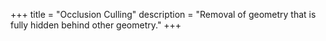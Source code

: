 +++
title = "Occlusion Culling"
description = "Removal of geometry that is fully hidden behind other geometry."
+++

<div class="notice stub"></div>
